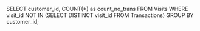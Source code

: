 SELECT customer_id, COUNT(*) as count_no_trans
FROM Visits
WHERE visit_id NOT IN (SELECT DISTINCT visit_id FROM Transactions)
GROUP BY customer_id;